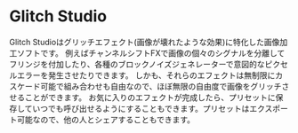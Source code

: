 # Glitch Studio

Glitch Studioはグリッチエフェクト(画像が壊れたような効果)に特化した画像加工ソフトです。
例えばチャンネルシフトFXで画像の個々のシグナルを分離してフリンジを付加したり、各種のブロックノイズジェネレーターで意図的なピクセルエラーを発生させたりできます。
しかも、それらのエフェクトは無制限にカスケード可能で組み合わせも自由なので、ほぼ無限の自由度で画像をグリッチさせることができます。
お気に入りのエフェクトが完成したら、プリセットに保存していつでも呼び出せるようにすることもできます。プリセットはエクスポート可能なので、他の人とシェアすることもできます。

